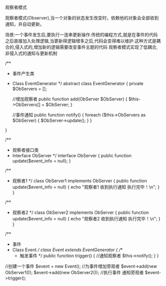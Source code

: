 观察者模式

观察者模式(Observer),当一个对象的状态发生改变时，依赖他的对象会全部收到通知，并自动更新。

场景:一个事件发生后,要执行一连串更新操作.传统的编程方式,就是在事件的代码之后直接加入处理逻辑,当更新得逻辑增多之后,代码会变得难以维护.这种方式是耦合的,侵入式的,增加新的逻辑需要改变事件主题的代码
观察者模式实现了低耦合,非侵入式的通知与更新机制

/**
 * 事件产生类
 * Class EventGenerator
 */
abstract class EventGenerator
{
    private $ObServers = [];

    //增加观察者
    public function add(ObServer $ObServer)
    {
        $this->ObServers[] = $ObServer;
    }

    //事件通知
    public function notify()
    {
        foreach ($this->ObServers as $ObServer) {
            $ObServer->update();
        }
    }

}

/**
 * 观察者接口类
 * Interface ObServer
 */
interface ObServer
{
    public function update($event_info = null);
}

/**
 * 观察者1
 */
class ObServer1 implements ObServer
{
    public function update($event_info = null)
    {
        echo "观察者1 收到执行通知 执行完毕！\n";
    }
}

/**
 * 观察者2
 */
class ObServer2 implements ObServer
{
    public function update($event_info = null)
    {
        echo "观察者2 收到执行通知 执行完毕！\n";
    }
}

/**
 * 事件
 * Class Event
 */
class Event extends EventGenerator
{
    /**
     * 触发事件
     */
    public function trigger()
    {
        //通知观察者
        $this->notify();
    }
}

//创建一个事件
$event = new Event();
//为事件增加旁观者
$event->add(new ObServer1());
$event->add(new ObServer2());
//执行事件 通知旁观者
$event->trigger();